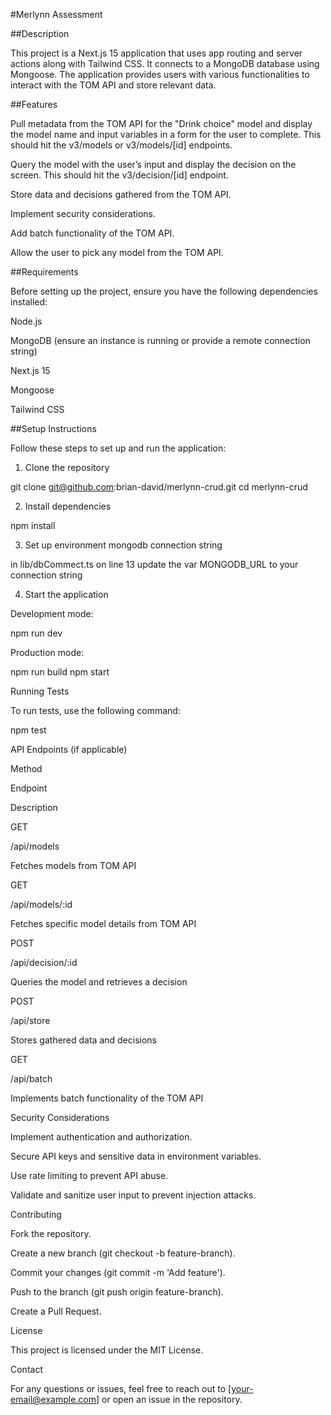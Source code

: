 #Merlynn Assessment

##Description

This project is a Next.js 15 application that uses app routing and server actions along with Tailwind CSS. It connects to a MongoDB database using Mongoose. The application provides users with various functionalities to interact with the TOM API and store relevant data.

##Features

Pull metadata from the TOM API for the "Drink choice" model and display the model name and input variables in a form for the user to complete. This should hit the v3/models or v3/models/[id] endpoints.

Query the model with the user’s input and display the decision on the screen. This should hit the v3/decision/[id] endpoint.

Store data and decisions gathered from the TOM API.

Implement security considerations.

Add batch functionality of the TOM API.

Allow the user to pick any model from the TOM API.

##Requirements

Before setting up the project, ensure you have the following dependencies installed:

Node.js

MongoDB (ensure an instance is running or provide a remote connection string)

Next.js 15

Mongoose

Tailwind CSS

##Setup Instructions

Follow these steps to set up and run the application:

1. Clone the repository

git clone git@github.com:brian-david/merlynn-crud.git
cd merlynn-crud

2. Install dependencies

npm install

3. Set up environment mongodb connection string

in lib/dbCommect.ts on line 13 update the var MONGODB_URL to your connection string

4. Start the application

Development mode:

npm run dev

Production mode:

npm run build
npm start

Running Tests

To run tests, use the following command:

npm test

API Endpoints (if applicable)

Method

Endpoint

Description

GET

/api/models

Fetches models from TOM API

GET

/api/models/:id

Fetches specific model details from TOM API

POST

/api/decision/:id

Queries the model and retrieves a decision

POST

/api/store

Stores gathered data and decisions

GET

/api/batch

Implements batch functionality of the TOM API

Security Considerations

Implement authentication and authorization.

Secure API keys and sensitive data in environment variables.

Use rate limiting to prevent API abuse.

Validate and sanitize user input to prevent injection attacks.

Contributing

Fork the repository.

Create a new branch (git checkout -b feature-branch).

Commit your changes (git commit -m 'Add feature').

Push to the branch (git push origin feature-branch).

Create a Pull Request.

License

This project is licensed under the MIT License.

Contact

For any questions or issues, feel free to reach out to [your-email@example.com] or open an issue in the repository.

